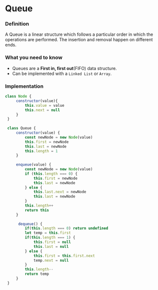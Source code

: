 # Queue

### Definition
A Queue is a linear structure which follows a particular order in which the operations are performed.
The insertion and removal happen on different ends.

### What you need to know
 - Queues are a **First in, first out**(FIFO) data structure.
 - Can be implemented with a `Linked List` or `Array`.

### Implementation

```javascript
class Node {
     constructor(value){
         this.value = value
         this.next = null
     }
 }
 
 class Queue {
     constructor(value) {
         const newNode = new Node(value)
         this.first = newNode
         this.last = newNode
         this.length = 1
     }
 
     enqueue(value) {
         const newNode = new Node(value)
         if (this.length === 0) {
             this.first = newNode
             this.last = newNode
         } else {
             this.last.next = newNode
             this.last = newNode
         }
         this.length++
         return this
     }
 
      dequeue() {
         if(this.length === 0) return undefined
         let temp = this.first
         if(this.length === 1) {
             this.first = null
             this.last = null
         } else {
             this.first = this.first.next
             temp.next = null
         } 
         this.length--
         return temp
     }   
 }
 

```